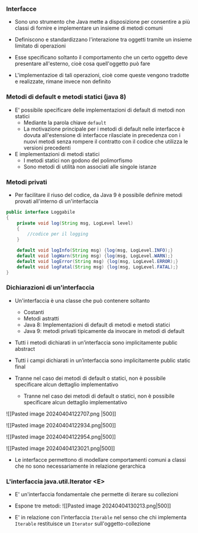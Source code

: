 ### Interfacce

- Sono uno strumento che Java mette a disposizione per consentire a più classi di fornire e implementare un insieme di metodi comuni
- Definiscono e standardizzano l'interazione tra oggetti tramite un insieme limitato di operazioni

- Esse specificano soltanto il comportamento che un certo oggetto deve presentare all'esterno, cioè cosa quell'oggetto può fare 
- L'implementazioe di tali operazioni, cioè come queste vengono tradotte e realizzate, rimane invece non definito

### Metodi di default e metodi statici (java 8)

- E' possibile specificare delle implementazioni di default di metodi non statici
	- Mediante la parola chiave `default`
	- La motivazione principale per i metodi di default nelle interfacce è dovuta all'estensione di interfacce rilasciate in precedenza con i nuovi metodi senza rompere il contratto con il codice che utilizza le versioni precedenti
- E implementazioni di metodi statici
	- I metodi statici non godono del polimorfismo
	- Sono metodi di utilità non associati alle singole istanze

### Metodi privati

- Per facilitare il riuso del codice, da Java 9 è possibile definire metodi provati all'interno di un'interfaccia

```java
public interface Loggabile
{
	private void log(String msg, LogLevel level)
	{
		//codice per il logging
	}

	default void logInfo(String msg) {log(msg, LogLevel.INFO);}
	default void logWarn(String msg) {log(msg, LogLevel.WARN);}
	default void logError(String msg) {log(msg, LogLevel.ERROR);}
	default void logFatal(String msg) {log(msg, LogLevel.FATAL);}
}
```

### Dichiarazioni di un'interfaccia

- Un'interfaccia è una classe che può contenere soltanto 
	- Costanti
	- Metodi astratti
	- Java 8: Implementazioni di default di metodi e metodi statici
	- Java 9: metodi privati tipicamente da invocare in metodi di default

- Tutti i metodi dichiarati in un’interfaccia sono implicitamente public abstract
- Tutti i campi dichiarati in un’interfaccia sono implicitamente public static final
- Tranne nel caso dei metodi di default o statici, non è possibile specificare alcun dettaglio implementativo
	- Tranne nel caso dei metodi di default o statici, non è possibile specificare alcun dettaglio implementativo

![[Pasted image 20240404122707.png |500]]

![[Pasted image 20240404122934.png|500]]

![[Pasted image 20240404122954.png|500]]

![[Pasted image 20240404123021.png|500]]

- Le interfacce permettono di modellare comportamenti comuni a classi che no  sono necessariamente in relazione gerarchica

### L'interfaccia java.util.Iterator \<E>

- E' un'interfaccia fondamentale che permette di iterare su collezioni
- Espone tre metodi: 
![[Pasted image 20240404130213.png|500]]

- E' in relazione con l'interfaccia `Iterable` nel senso che chi implementa `Iterable` restituisce un `Iterator` sull'oggetto-collezione

